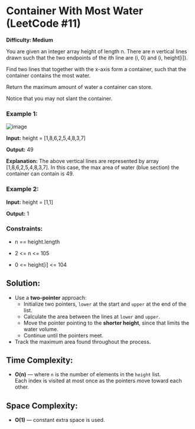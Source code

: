 # Container With Most Water (LeetCode #11)

**Difficulty: Medium**


You are given an integer array height of length n. There are n vertical lines drawn such that the two endpoints of the ith line are (i, 0) and (i, height[i]).

Find two lines that together with the x-axis form a container, such that the container contains the most water.

Return the maximum amount of water a container can store.

Notice that you may not slant the container.

 

### Example 1:

![image](https://github.com/user-attachments/assets/d5ec994d-9bac-4b30-8d54-ac6e3d3dffe3)


**Input:** height = [1,8,6,2,5,4,8,3,7]

**Output:** 49

**Explanation:** The above vertical lines are represented by array [1,8,6,2,5,4,8,3,7]. In this case, the max area of water (blue section) the container can contain is 49.

### Example 2:

**Input:** height = [1,1]

**Output:** 1
 

### Constraints:

- n == height.length

- 2 <= n <= 105

- 0 <= height[i] <= 104

## Solution:
- Use a **two-pointer** approach:
  - Initialize two pointers, `lower` at the start and `upper` at the end of the list.
  - Calculate the area between the lines at `lower` and `upper`.
  - Move the pointer pointing to the **shorter height**, since that limits the water volume.
  - Continue until the pointers meet.
- Track the maximum area found throughout the process.

## Time Complexity:
- **O(n)** — where `n` is the number of elements in the `height` list.  
  Each index is visited at most once as the pointers move toward each other.
## Space Complexity:
- **O(1)** — constant extra space is used.

